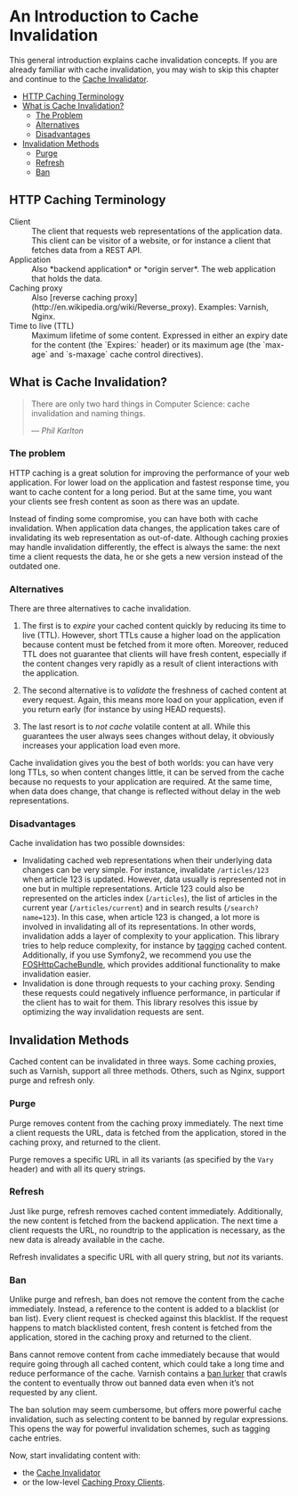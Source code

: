 An Introduction to Cache Invalidation
=====================================

This general introduction explains cache invalidation concepts. If you are
already familiar with cache invalidation, you may wish to skip this chapter
and continue to the [Cache Invalidator](cache-invalidator.md).

* [HTTP Caching Terminology](#http-caching-terminology)
* [What is Cache Invalidation?](#what-is-cache-invalidation)
  * [The Problem](#the-problem)
  * [Alternatives](#alternatives)
  * [Disadvantages](#disadvantages)
* [Invalidation Methods](#invalidation-methods)
  * [Purge](#purge)
  * [Refresh](#refresh)
  * [Ban](#ban)

HTTP Caching Terminology
------------------------

<dl>
    <dt>Client</dt>
    <dd>
        The client that requests web representations of the application data.
        This client can be visitor of a website, or for instance a client that
        fetches data from a REST API.
    </dd>
    <dt>Application</dt>
    <dd>
        Also *backend application* or *origin server*. The web application that
        holds the data.
    </dd>
    <dt>Caching proxy</dt>
    <dd>
        Also [reverse caching proxy](http://en.wikipedia.org/wiki/Reverse_proxy).
        Examples: Varnish, Nginx.
    </dd>
    <dt>Time to live (TTL)</dt>
    <dd>
        Maximum lifetime of some content. Expressed in either an expiry date
        for the content (the `Expires:` header) or its maximum age (the
        `max-age` and `s-maxage` cache control directives).
    </dd>
</dl>

What is Cache Invalidation?
---------------------------

> There are only two hard things in Computer Science: cache invalidation and
> naming things.
>
> — *Phil Karlton*

### The problem

HTTP caching is a great solution for improving the performance of your web
application. For lower load on the application and fastest response time, you
want to cache content for a long period. But at the same time, you want your
clients see fresh content as soon as there was an update.

Instead of finding some compromise, you can have both with cache invalidation.
When application data changes, the application takes care of invalidating its
web representation as out-of-date. Although caching proxies may handle
invalidation differently, the effect is always the same: the next time a client
requests the data, he or she gets a new version instead of the outdated one.

### Alternatives

There are three alternatives to cache invalidation.

1. The first is to *expire* your cached content quickly by reducing its time to
   live (TTL). However, short TTLs cause a higher load on the application
   because content must be fetched from it more often. Moreover, reduced TTL
   does not guarantee that clients will have fresh content, especially if the
   content changes very rapidly as a result of client interactions with the
   application.

2. The second alternative is to *validate* the freshness of cached content at
   every request. Again, this means more load on your application, even if you
   return early (for instance by using HEAD requests).

3. The last resort is to *not cache* volatile content at all. While this
   guarantees the user always sees changes without delay, it obviously
   increases your application load even more.

Cache invalidation gives you the best of both worlds: you can have very long
TTLs, so when content changes little, it can be served from the cache because
no requests to your application are required. At the same time, when data
does change, that change is reflected without delay in the web representations.

### Disadvantages

Cache invalidation has two possible downsides:

* Invalidating cached web representations when their underlying data changes
  can be very simple. For instance, invalidate `/articles/123` when article 123
  is updated. However, data usually is represented not in one but in multiple
  representations. Article 123 could also be represented on the articles index
  (`/articles`), the list of articles in the current year (`/articles/current`)
  and in search results (`/search?name=123`). In this case, when article 123 is
  changed, a lot more is involved in invalidating all of its representations.
  In other words, invalidation adds a layer of complexity to your application.
  This library tries to help reduce complexity, for instance by
  [tagging](#tags) cached content. Additionally, if you use Symfony2, we
  recommend you use the [FOSHttpCacheBundle](https://github.com/FriendsOfSymfony/FOSHttpCacheBundle),
  which provides additional functionality to make invalidation easier.
* Invalidation is done through requests to your caching proxy. Sending these
  requests could negatively influence performance, in particular if the client
  has to wait for them. This library resolves this issue by optimizing the way
  invalidation requests are sent.

Invalidation Methods
--------------------

Cached content can be invalidated in three ways. Some caching proxies, such as
Varnish, support all three methods. Others, such as Nginx, support purge and
refresh only.

### Purge

Purge removes content from the caching proxy immediately. The next time a
client requests the URL, data is fetched from the application, stored in
the caching proxy, and returned to the client.

Purge removes a specific URL in all its variants (as specified by the `Vary`
header) and with all its query strings.

### Refresh

Just like purge, refresh removes cached content immediately. Additionally, the
new content is fetched from the backend application. The next time a client
requests the URL, no roundtrip to the application is necessary, as the new data
is already available in the cache.

Refresh invalidates a specific URL with all query string, but *not* its variants.

### Ban

Unlike purge and refresh, ban does not remove the content from the cache
immediately. Instead, a reference to the content is added to a blacklist (or
ban list). Every client request is checked against this blacklist. If the
request happens to match blacklisted content, fresh content is fetched from the
application, stored in the caching proxy and returned to the client.

Bans cannot remove content from cache immediately because that would require
going through all cached content, which could take a long time and reduce
performance of the cache. Varnish contains a
[ban lurker](https://www.varnish-software.com/blog/ban-lurker) that crawls the
content to eventually throw out banned data even when it’s not requested by any
client.

The ban solution may seem cumbersome, but offers more powerful cache
invalidation, such as selecting content to be banned by regular expressions.
This opens the way for powerful invalidation schemes, such as tagging cache
entries.

Now, start invalidating content with:
* the [Cache Invalidator](cache-invalidator.md)
* or the low-level [Caching Proxy Clients](proxy-clients.md).
